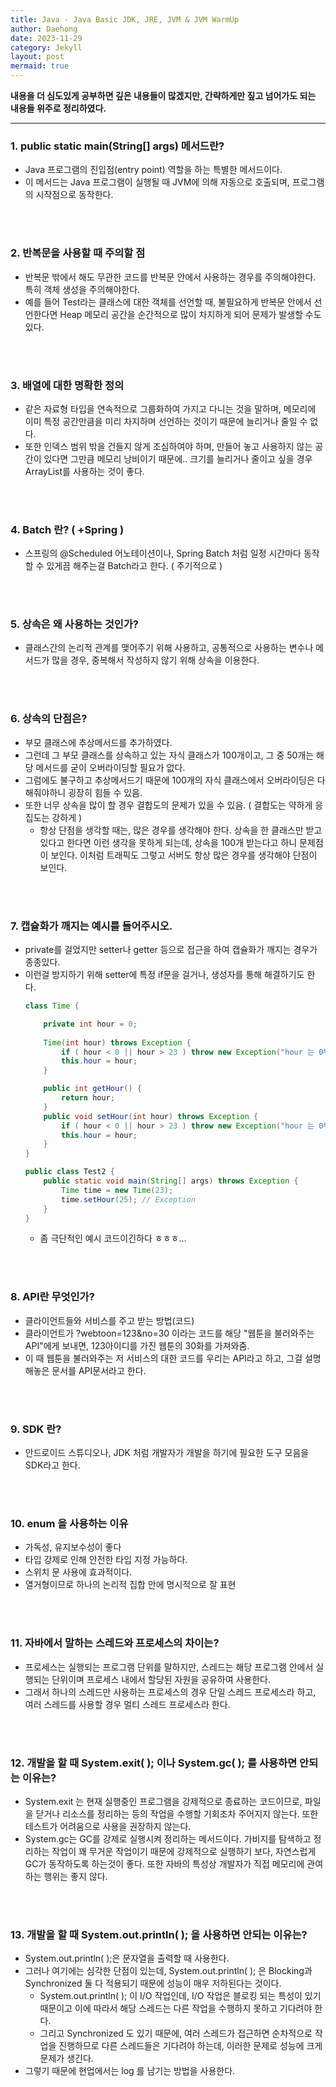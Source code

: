 ```yaml
---
title: Java - Java Basic JDK, JRE, JVM & JVM WarmUp
author: Daehong
date: 2023-11-29
category: Jekyll
layout: post
mermaid: true
---
```


**내용을 더 심도있게 공부하면 깊은 내용들이 많겠지만, 간략하게만 짚고 넘어가도 되는 내용들 위주로 정리하였다.**

<hr>

### 1. public static main(String[] args) 메서드란?
* Java 프로그램의 진입점(entry point) 역할을 하는 특별한 메서드이다.
* 이 메서드는 Java 프로그램이 실행될 때 JVM에 의해 자동으로 호출되며, 프로그램의 시작점으로 동작한다.

<br>
<br>

### 2. 반복문을 사용할 때 주의할 점
* 반복문 밖에서 해도 무관한 코드를 반복문 안에서 사용하는 경우를 주의해야한다. 특히 객체 생성을 주의해야한다.
* 예를 들어 Test라는 클래스에 대한 객체를 선언할 때, 불필요하게 반복문 안에서 선언한다면 Heap 메모리 공간을 순간적으로 많이 차지하게 되어 문제가 발생할 수도 있다.

<br>
<br>

### 3. 배열에 대한 명확한 정의
* 같은 자료형 타입을 연속적으로 그룹화하여 가지고 다니는 것을 말하며, 메모리에 이미 특정 공간만큼을 미리 차지하며 선언하는 것이기 때문에 늘리거나 줄일 수 없다.
* 또한 인덱스 범위 밖을 건들지 않게 조심하여야 하며, 만들어 놓고 사용하지 않는 공간이 있다면 그만큼 메모리 낭비이기 때문에.. 크기를 늘리거나 줄이고 싶을 경우 ArrayList를 사용하는 것이 좋다.

<br>
<br>

### 4. Batch 란? ( +Spring )
* 스프링의 @Scheduled 어노테이션이나, Spring Batch 처럼 일정 시간마다 동작할 수 있게끔 해주는걸 Batch라고 한다. ( 주기적으로 )

<br>
<br>

### 5. 상속은 왜 사용하는 것인가?
* 클래스간의 논리적 관계를 맺어주기 위해 사용하고, 공통적으로 사용하는 변수나 메서드가 많을 경우, 중복해서 작성하지 않기 위해 상속을 이용한다.

<br>
<br>

### 6. 상속의 단점은?
* 부모 클래스에 추상메서드를 추가하였다. 
* 그런데 그 부모 클래스를 상속하고 있는 자식 클래스가 100개이고, 그 중 50개는 해당 메서드를 굳이 오버라이딩할 필요가 없다.
* 그럼에도 불구하고 추상메서드기 때문에 100개의 자식 클래스에서 오버라이딩은 다 해줘야하니 굉장히 힘들 수 있음.
* 또한 너무 상속을 많이 할 경우 결합도의 문제가 있을 수 있음. ( 결합도는 약하게 응집도는 강하게 )
	* 항상 단점을 생각할 때는, 많은 경우를 생각해야 한다. 상속을 한 클래스만 받고있다고 한다면 이런 생각을 못하게 되는데, 상속을 100개 받는다고 하니 문제점이 보인다. 이처럼 트래픽도 그렇고 서버도 항상 많은 경우를 생각해야 단점이 보인다.

<br>
<br>

### 7. 캡슐화가 깨지는 예시를 들어주시오.
* private를 걸었지만 setter나 getter 등으로 접근을 하여 캡슐화가 깨지는 경우가 종종있다.
* 이런걸 방지하기 위해 setter에 특정 if문을 걸거나, 생성자를 통해 해결하기도 한다.
	```java
	class Time {

		private int hour = 0;
		
		Time(int hour) throws Exception {
			if ( hour < 0 || hour > 23 ) throw new Exception("hour 는 0부터 23까지만 가능합니다.");
			this.hour = hour;
		}

		public int getHour() {
			return hour;
		}
		public void setHour(int hour) throws Exception {
			if ( hour < 0 || hour > 23 ) throw new Exception("hour 는 0부터 23까지만 가능합니다.");
			this.hour = hour;
		}
	}
	
	public class Test2 {
		public static void main(String[] args) throws Exception {
			Time time = new Time(23);
			time.setHour(25); // Exception
		}
	}
	```
	* 좀 극단적인 예시 코드이긴하다 ㅎㅎㅎ...

<br>
<br>

### 8. API란 무엇인가?
* 클라이언트들와 서비스를 주고 받는 방법(코드)
* 클라이언트가 ?webtoon=123&no=30 이라는 코드를 해당 "웹툰을 불러와주는 API"에게 보내면, 123아이디를 가진 웹툰의 30화를 가져와줌.
* 이 때 웹툰을 불러와주는 저 서비스의 대한 코드를 우리는 API라고 하고, 그걸 설명해놓은 문서를 API문서라고 한다.

<br>
<br>

### 9. SDK 란?
* 안드로이드 스튜디오나, JDK 처럼 개발자가 개발을 하기에 필요한 도구 모음을 SDK라고 한다.

<br>
<br>


### 10. enum 을 사용하는 이유
* 가독성, 유지보수성이 좋다
* 타입 강제로 인해 안전한 타입 지정 가능하다.
* 스위치 문 사용에 효과적이다.
* 열거형이므로 하나의 논리적 집합 안에 명시적으로 잘 표현

<br>
<br>

### 11. 자바에서 말하는 스레드와 프로세스의 차이는?
* 프로세스는 실행되는 프로그램 단위를 말하지만, 스레드는 해당 프로그램 안에서 실행되는 단위이며 프로세스 내에서 할당된 자원을 공유하여 사용한다.
* 그래서 하나의 스레드만 사용하는 프로세스의 경우 단일 스레드 프로세스라 하고, 여러 스레드를 사용할 경우 멀티 스레드 프로세스라 한다.

<br>
<br>

### 12. 개발을 할 때 System.exit( ); 이나 System.gc( ); 를 사용하면 안되는 이유는?
* System.exit 는 현재 실행중인 프로그램을 강제적으로 종료하는 코드이므로, 파일을 닫거나 리소스를 정리하는 등의 작업을 수행할 기회조차 주어지지 않는다. 또한 테스트가 어려움으로 사용을 권장하지 않는다.
* System.gc는 GC를 강제로 실행시켜 정리하는 메서드이다. 가비지를 탐색하고 정리하는 작업이 꽤 무거운 작업이기 때문에 강제적으로 실행하기 보다, 자연스럽게 GC가 동작하도록 하는것이 좋다. 또한 자바의 특성상 개발자가 직접 메모리에 관여하는 행위는 좋지 않다.

<br>
<br>

### 13. 개발을 할 때 System.out.println( ); 을 사용하면 안되는 이유는?
* System.out.println( );은 문자열을 출력할 때 사용한다.
* 그러나 여기에는 심각한 단점이 있는데, System.out.println( ); 은 Blocking과 Synchronized 둘 다 적용되기 때문에 성능이 매우 저하된다는 것이다. 
	* System.out.println( ); 이 I/O 작업인데, I/O 작업은 블로킹 되는 특성이 있기 때문이고 이에 따라서 해당 스레드는 다른 작업을 수행하지 못하고 기다려야 한다.
	* 그리고 Synchronized 도 있기 때문에, 여러 스레드가 접근하면 순차적으로 작업을 진행하므로 다른 스레드들은 기다려야 하는데, 이러한 문제로 성능에 크게 문제가 생긴다.
* 그렇기 때문에 현업에서는 log 를 남기는 방법을 사용한다.

<br>
<br>
<br>
<br>
<br>